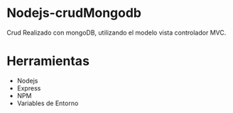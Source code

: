 # Nodejs-crudMongodb

Crud Realizado con mongoDB, utilizando el modelo vista controlador MVC.

# Herramientas

- Nodejs
- Express
- NPM
- Variables de Entorno
